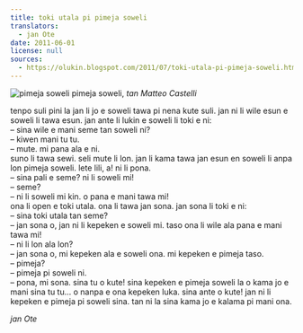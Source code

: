 ```yaml
---
title: toki utala pi pimeja soweli
translators:
  - jan Ote
date: 2011-06-01
license: null
sources:
  - https://olukin.blogspot.com/2011/07/toki-utala-pi-pimeja-soweli.html
---
```


<!-- "Donkey Shadow.jpg" by Metteo Castelli (https://www.flickr.com/photos/travalicando/132043463). CC BY-NC 2.0. -->
![pimeja soweli](https://live.staticflickr.com/56/132043463_d1bf9e8ab9_b.jpg)
pimeja soweli, *tan Matteo Castelli*

tenpo suli pini la jan li jo e soweli tawa pi nena kute suli. jan ni li wile esun e soweli li tawa esun. jan ante li lukin e soweli li toki e ni:  \
– sina wile e mani seme tan soweli ni?  \
– kiwen mani tu tu.  \
– mute. mi pana ala e ni.  \
suno li tawa sewi. seli mute li lon. jan li kama tawa jan esun en soweli li anpa lon pimeja soweli. lete lili, a! ni li pona.  \
– sina pali e seme? ni li soweli mi!  \
– seme?  \
– ni li soweli mi kin. o pana e mani tawa mi!  \
ona li open e toki utala. ona li tawa jan sona. jan sona li toki e ni:  \
– sina toki utala tan seme?  \
– jan sona o, jan ni li kepeken e soweli mi. taso ona li wile ala pana e mani tawa mi!  \
– ni li lon ala lon?  \
– jan sona o, mi kepeken ala e soweli ona. mi kepeken e pimeja taso.  \
– pimeja?  \
– pimeja pi soweli ni.  \
– pona, mi sona. sina tu o kute! sina kepeken e pimeja soweli la o kama jo e mani sina tu tu... o nanpa e ona kepeken luka. sina ante o kute! jan ni li kepeken e pimeja pi soweli sina. tan ni la sina kama jo e kalama pi mani ona.

*jan Ote*
